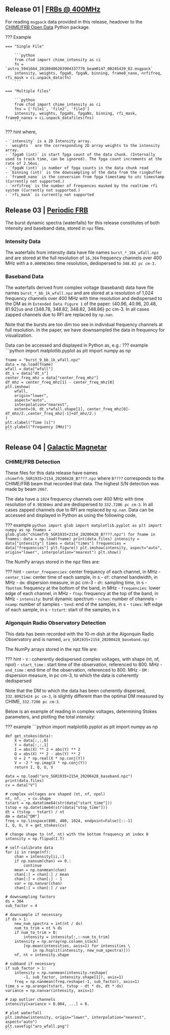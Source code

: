 ## Release 01 | [FRBs @ 400MHz](https://arxiv.org/abs/1901.04524)
For reading `msgpack` data provided in this release, headover to the [CHIME/FRB Open Data](https://github.com/chime-frb-open-data/chime-frb-open-data) Python package. 

??? Example

    === "Single File"

        ```python
        from cfod import chime_intensity as ci
        fn = `astro_5941664_20180406203904337770_beam0147_00245439_02.msgpack`
        intensity, weights, fpga0, fpgaN, binning, frame0_nano, nrfifreq, rfi_mask = ci.unpack_data(fn)
        ```

    === "Multiple files"

        ```python
        from cfod import chime_intensity as ci
        fns = ['file1', 'file2', 'file3']
        intensity, weights, fpga0s, fpgaNs, binning, rfi_mask, frame0_nanos = ci.unpack_datafiles(fns)
        ```

??? hint
    where,

    - `intensity` is a 2D Intensity array.
    - `weights ` are the corresponding 2D array weights to the intensity array.
    - `fpga0 (int)` is start fpga count of the data chunk. (Internally used to track time, can be ignored). The fpga count increments at the rate of 2.56us.
    - `fpgaN (int)` is number of fpga counts in the data chunk read
    - `binning (int)` is the downsampling of the data from the ringbuffer
    - `frame0_nano` is the conversion from fpga timestamp to utc timestamp (Currently not supported.)
    - `nrfifreq` is the number of frequences masked by the realtime rfi system (Currently not supported.)
    - `rfi_mask` is currently not supported


## Release 03 | [Periodic FRB](https://arxiv.org/abs/2001.10275)
The burst dynamic spectra (waterfalls) for this release constitutes of both intensity and baseband data, stored in `npz` files. 

### Intensity Data
The waterfalls from intensity data have file names `burst_*_16k_wfall.npz` and are stored at the full resolution of `16,384` frequency channels over 400 MHz with a `0.00098304s` time resolution, dedispersed to `348.82 pc cm-3.`

### Baseband Data
The waterfalls derived from complex voltage (baseband) data have file names `burst_*_bb_1k_wfall.npz` and are stored at a resolution of 1,024 frequency channels over 400 MHz with time resolution and dedispersed to the DM as in `Extended Data Figure 1` of the paper: {40.96, 40.96, 20.48, 81.92}us and {348.78, 348.82, 348.82, 348.86} pc cm-3. In all cases zapped channels due to RFI are replaced by `np.nan`.

Note that the bursts are too dim too see in individual frequency channels at full resolution. In the paper, we have downsampled the data in frequency for visualization.

Data can be accessed and displayed in Python as, e.g.:
??? example
    ```python
    import matplotlib.pyplot as plt
    import numpy as np

    fname = "burst_9_bb_1k_wfall.npz"
    data = np.load(fname)
    wfall = data["wfall"]
    dt_s = data["dt_s"]
    center_freq_mhz = data["center_freq_mhz"]
    df_mhz = center_freq_mhz[1] - center_freq_mhz[0]
    plt.imshow(
        wfall,
        origin="lower",
        aspect="auto",
        interpolation="nearest", 
        extent=(0, dt_s*wfall.shape[1], center_freq_mhz[0]-df_mhz/2.,center_freq_mhz[-1]+df_mhz/2.)
    )
    plt.xlabel("Time [s]")
    plt.ylabel("Frequency [MHz]")
    ```


## Release 04 | [Galactic Magnetar](https://arxiv.org/abs/2005.10324)
### CHIME/FRB Detection
These files for this data release have names `chimefrb_SGR1935+2154_20200428_B????.npz` where `B????`
corresponds to the CHIME/FRB beam that recorded that data. The highest S/N detection was made by beam `2067`.

The data have a `1024` frequency channels over 400 MHz with time resolution of 
`0.98304ms` and are dedispersed to `332.7206 pc cm-3`. In all cases zapped 
channels due to RFI are replaced by `np.nan`. Data can be accessed and 
displayed in Python as using the following code,

??? example
    ```python
        import glob
        import matplotlib.pyplot as plt
        import numpy as np
        fnames = glob.glob("chimefrb_SGR1935+2154_20200428_B????.npz")
        for fname in fnames:
            data = np.load(fname)
            print(data.files)
            intensity = data["intensity"]
            times = data["times"]
            frequencies = data["frequencies"]
            plt.figure()
            plt.imshow(intensity, aspect="auto", origin="lower", interpolation="nearest")
            plt.show()
    ```

The NumPy arrays stored in the npz files are:

??? hint
    - `center_frequencies`: center frequency of each channel, in MHz
    - `center_time`: center time of each sample, in s
    - `df`: channel bandwidth, in MHz
    - `dm`: dispersion measure, in pc cm-3
    - `dt`: sampling time, in s
    - `fbottom`: frequency at the bottom of the band, in MHz
    - `frequencies`: lower edge of each channel, in MHz
    - `ftop`: frequency at the top of the band, in MHz
    - `intensity`: burst dynamic spectrum
    - `nchan`: number of channels
    - `nsamp`: number of samples
    - `tend`: end of the samples, in s
    - `times`: left edge of each sample, in s
    - `tstart`: start of the samples, in s



### Algonquin Radio Observatory Detection

This data has been recorded with the 10-m dish at the Algonquin Radio Observatory and is named, `aro_SGR1935+2154_20200428_baseband.npz`

The NumPy arrays stored in the npz file are:

??? hint
    - `V` : coherently dedispersed complex voltages, with shape (nt, nf, npol)
    - `start_time` : start time of the observation, referenced to 800. MHz
    - `end_time` : end time of the observation, referenced to 800. MHz
    - `DM` : dispersion measure, in pc cm-3, to which the data is coherently dedispersed


Note that the DM to which the data has been coherently dispersed, 
`332.80925424 pc cm-3`, is slightly different than the optimal DM measured by
CHIME, `332.7206 pc cm-3`.

Below is an example of reading in complex voltages, determining Stokes 
parameters, and plotting the total intensity:

??? example
    ```python
    import matplotlib.pyplot as plt
    import numpy as np

    def get_stokes(data):
        X = data[:,:,0]
        Y = data[:,:,1]
        I = abs(X) ** 2 + abs(Y) ** 2
        Q = abs(X) ** 2 - abs(Y) ** 2
        U = 2 * np.real(X * np.conj(Y))
        V = -2 * np.imag(X * np.conj(Y))
        return I, Q, U, V

    data = np.load("aro_SGR1935+2154_20200428_baseband.npz")
    print(data.files)
    cv = data["V"]

    # complex voltages are shaped (nt, nf, npol)
    nt, nf, _ = cv.shape
    tstart = np.datetime64(str(data["start_time"]))
    tstop = np.datetime64(str(data["stop_time"]))
    dt = (tstop - tstart) / nt
    dm = data["DM"]
    freq = np.linspace(800, 400, 1024, endpoint=False)[::-1]
    I, Q, U, V = get_stokes(cv)

    # change shape to (nf, nt) with the bottom frequency at index 0
    intensity = np.flipud(I.T)

    # self-calibrate data
    for ii in range(nf):
        chan = intensity[ii,:]
        if np.nansum(chan) == 0.:
            continue
        mean = np.nanmean(chan)
        chan[:] = chan[:] / mean
        chan[:] = chan[:] - 1
        var = np.nanvar(chan)
        chan[:] = chan[:] / var

    # downsampling factors
    ds = 384
    sub_factor = 4

    # downsample if necessary
    if ds > 1:
        new_num_spectra = int(nt / ds)
        num_to_trim = nt % ds
        if num_to_trim > 0:
            intensity = intensity[:,:-num_to_trim]
        intensity = np.array(np.column_stack(
            [np.mean(intensities, axis=1) for intensities \
                in np.hsplit(intensity, new_num_spectra)]))
        nf, nt = intensity.shape

    # subband if necessary
    if sub_factor > 1:
        intensity = np.nanmean(intensity.reshape(
            -1, sub_factor, intensity.shape[1]), axis=1)
        freq = np.nanmean(freq.reshape(-1, sub_factor), axis=1)
    time_s = np.arange(tstart, tstop - dt * ds, dt * ds)
    variance = np.nanvar(intensity, axis=1)

    # zap outlier channels
    intensity[variance > 0.004, ...] = 0.

    # plot waterfall
    plt.imshow(intensity, origin="lower", interpolation="nearest", aspect="auto")
    plt.savefig("aro_wfall.png")
    ```